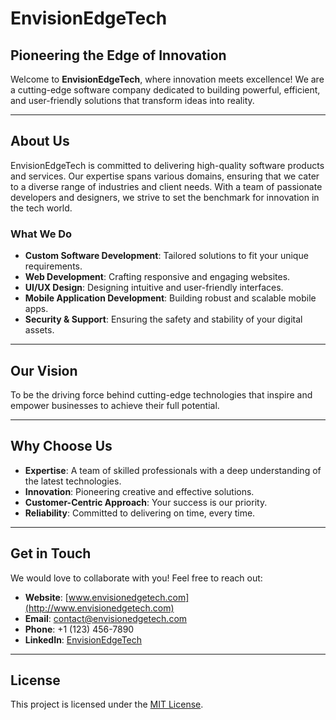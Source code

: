 # EnvisionEdgeTech

## Pioneering the Edge of Innovation

Welcome to **EnvisionEdgeTech**, where innovation meets excellence! We are a cutting-edge software company dedicated to building powerful, efficient, and user-friendly solutions that transform ideas into reality.

---

## About Us

EnvisionEdgeTech is committed to delivering high-quality software products and services. Our expertise spans various domains, ensuring that we cater to a diverse range of industries and client needs. With a team of passionate developers and designers, we strive to set the benchmark for innovation in the tech world.

### What We Do

- **Custom Software Development**: Tailored solutions to fit your unique requirements.
- **Web Development**: Crafting responsive and engaging websites.
- **UI/UX Design**: Designing intuitive and user-friendly interfaces.
- **Mobile Application Development**: Building robust and scalable mobile apps.
- **Security & Support**: Ensuring the safety and stability of your digital assets.

---

## Our Vision

To be the driving force behind cutting-edge technologies that inspire and empower businesses to achieve their full potential.

---

## Why Choose Us

- **Expertise**: A team of skilled professionals with a deep understanding of the latest technologies.
- **Innovation**: Pioneering creative and effective solutions.
- **Customer-Centric Approach**: Your success is our priority.
- **Reliability**: Committed to delivering on time, every time.

---

## Get in Touch

We would love to collaborate with you! Feel free to reach out:

- **Website**: [www.envisionedgetech.com](http://www.envisionedgetech.com)
- **Email**: contact@envisionedgetech.com
- **Phone**: +1 (123) 456-7890
- **LinkedIn**: [EnvisionEdgeTech](https://www.linkedin.com/company/envisionedgetech)

---

## License

This project is licensed under the [MIT License](LICENSE).

